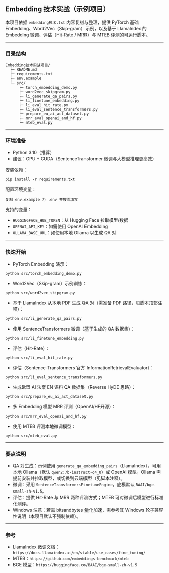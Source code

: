 ## Embedding 技术实战（示例项目）

本项目依据 `embedding技术.txt` 内容复刻与整理，提供 PyTorch 基础 Embedding、Word2Vec（Skip-gram）示例，以及基于 LlamaIndex 的 Embedding 微调、评估（Hit-Rate / MRR）与 MTEB 评测的可运行脚本。

---

### 目录结构

```
Embedding技术实战项目/
  ├─ README.md
  ├─ requirements.txt
  ├─ env.example
  └─ src/
      ├─ torch_embedding_demo.py
      ├─ word2vec_skipgram.py
      ├─ li_generate_qa_pairs.py
      ├─ li_finetune_embedding.py
      ├─ li_eval_hit_rate.py
      ├─ li_eval_sentence_transformers.py
      ├─ prepare_eu_ai_act_dataset.py
      ├─ mrr_eval_openai_and_hf.py
      └─ mteb_eval.py
```

---

### 环境准备

- Python 3.10（推荐）
- 建议：GPU + CUDA（SentenceTransformer 微调与大模型推理更高效）

安装依赖：
```
pip install -r requirements.txt
```

配置环境变量：
```
复制 env.example 为 .env 并按需填写
```
支持的变量：
- `HUGGINGFACE_HUB_TOKEN`：从 Hugging Face 拉取模型/数据
- `OPENAI_API_KEY`：如需使用 OpenAI Embedding
- `OLLAMA_BASE_URL`：如使用本地 Ollama 以生成 QA 对

---

### 快速开始

- PyTorch Embedding 演示：
```
python src/torch_embedding_demo.py
```

- Word2Vec（Skip-gram）示例训练：
```
python src/word2vec_skipgram.py
```

- 基于 LlamaIndex 从本地 PDF 生成 QA 对（需准备 PDF 路径，见脚本顶部注释）：
```
python src/li_generate_qa_pairs.py
```

- 使用 SentenceTransformers 微调（基于生成的 QA 数据集）：
```
python src/li_finetune_embedding.py
```

- 评估（Hit-Rate）：
```
python src/li_eval_hit_rate.py
```

- 评估（Sentence-Transformers 官方 InformationRetrievalEvaluator）：
```
python src/li_eval_sentence_transformers.py
```

- 生成欧盟 AI 法案 EN 语料 QA 数据集（Reverse HyDE 思路）：
```
python src/prepare_eu_ai_act_dataset.py
```

- 多 Embedding 模型 MRR 评测（OpenAI/HF开源）：
```
python src/mrr_eval_openai_and_hf.py
```

- 使用 MTEB 评测本地微调模型：
```
python src/mteb_eval.py
```

---

### 要点说明

- QA 对生成：示例使用 `generate_qa_embedding_pairs`（LlamaIndex），可用本地 Ollama（默认 `qwen2:7b-instruct-q4_0`）或 OpenAI 模型。Ollama 需提前安装并拉取模型，或切换到云端模型（见脚本注释）。
- 微调：采用 `SentenceTransformersFinetuneEngine`，底模默认 `BAAI/bge-small-zh-v1.5`。
- 评估：提供 Hit-Rate 与 MRR 两种评测方式；MTEB 可对微调后模型进行标准化测评。
- Windows 注意：若需 bitsandbytes 量化加速，需参考其 Windows 轮子兼容性说明（本项目默认不强制依赖）。

---

### 参考

- LlamaIndex 微调文档：`https://docs.llamaindex.ai/en/stable/use_cases/fine_tuning/`
- MTEB：`https://github.com/embeddings-benchmark/mteb`
- BGE 模型：`https://huggingface.co/BAAI/bge-small-zh-v1.5`


